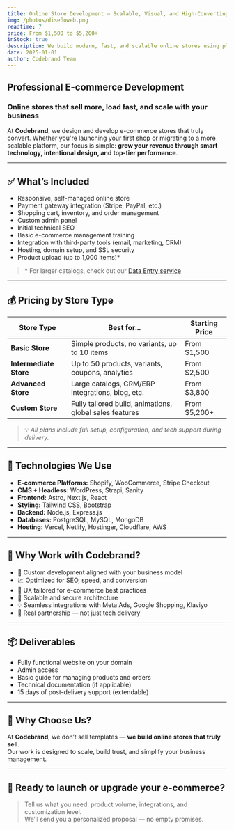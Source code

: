 ```yaml
---
title: Online Store Development – Scalable, Visual, and High-Converting E-commerce
img: /photos/diseñoweb.png
readtime: 7
price: From $1,500 to $5,200+
inStock: true
description: We build modern, fast, and scalable online stores using platforms like Shopify, WooCommerce, and custom tech with React, Astro, and Stripe. Ideal for brands looking to grow sales and streamline operations.
date: 2025-01-01
author: Codebrand Team
---
```


## Professional E-commerce Development

### Online stores that sell more, load fast, and scale with your business

At **Codebrand**, we design and develop e-commerce stores that truly convert. Whether you're launching your first shop or migrating to a more scalable platform, our focus is simple: **grow your revenue through smart technology, intentional design, and top-tier performance**.

---

## ✅ What’s Included

- Responsive, self-managed online store  
- Payment gateway integration (Stripe, PayPal, etc.)  
- Shopping cart, inventory, and order management  
- Custom admin panel  
- Initial technical SEO  
- Basic e-commerce management training  
- Integration with third-party tools (email, marketing, CRM)  
- Hosting, domain setup, and SSL security  
- Product upload (up to 1,000 items)*  

> \* For larger catalogs, check out our [Data Entry service](https://codebrand.us/products/data-entry/)

---

## 💰 Pricing by Store Type

| Store Type            | Best for...                                                | Starting Price |
|-----------------------|------------------------------------------------------------|----------------|
| **Basic Store**       | Simple products, no variants, up to 10 items               | From $1,500     |
| **Intermediate Store**| Up to 50 products, variants, coupons, analytics            | From $2,500     |
| **Advanced Store**    | Large catalogs, CRM/ERP integrations, blog, etc.           | From $3,800     |
| **Custom Store**      | Fully tailored build, animations, global sales features    | From $5,200+    |

> 💡 *All plans include full setup, configuration, and tech support during delivery.*

---

## 🔧 Technologies We Use

- **E-commerce Platforms:** Shopify, WooCommerce, Stripe Checkout  
- **CMS + Headless:** WordPress, Strapi, Sanity  
- **Frontend:** Astro, Next.js, React  
- **Styling:** Tailwind CSS, Bootstrap  
- **Backend:** Node.js, Express.js  
- **Databases:** PostgreSQL, MySQL, MongoDB  
- **Hosting:** Vercel, Netlify, Hostinger, Cloudflare, AWS  

---

## 🎯 Why Work with Codebrand?

- 🧩 Custom development aligned with your business model  
- 📈 Optimized for SEO, speed, and conversion  
- 🛒 UX tailored for e-commerce best practices  
- 🔐 Scalable and secure architecture  
- 💡 Seamless integrations with Meta Ads, Google Shopping, Klaviyo  
- 🤝 Real partnership — not just tech delivery

---

## 📦 Deliverables

- Fully functional website on your domain  
- Admin access  
- Basic guide for managing products and orders  
- Technical documentation (if applicable)  
- 15 days of post-delivery support (extendable)

---

## 🤝 Why Choose Us?

At **Codebrand**, we don’t sell templates — **we build online stores that truly sell**.  
Our work is designed to scale, build trust, and simplify your business management.

---

## 🚀 Ready to launch or upgrade your e-commerce?

> Tell us what you need: product volume, integrations, and customization level.  
> We’ll send you a personalized proposal — no empty promises.
